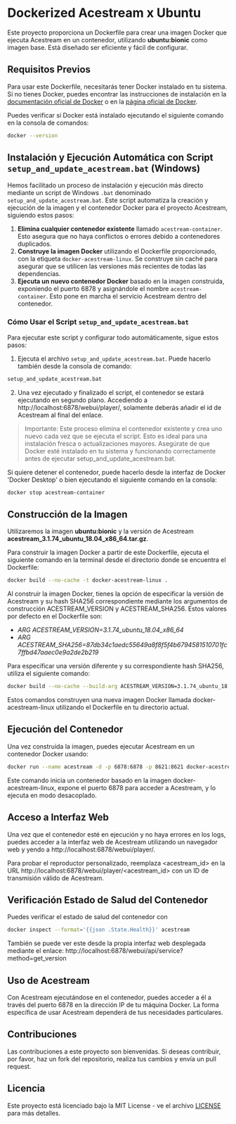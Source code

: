 # Dockerized Acestream x Ubuntu

Este proyecto proporciona un Dockerfile para crear una imagen Docker que ejecuta Acestream en un contenedor, utilizando **ubuntu:bionic** como imagen base. Está diseñado ser eficiente y fácil de configurar.

## Requisitos Previos

Para usar este Dockerfile, necesitarás tener Docker instalado en tu sistema. Si no tienes Docker, puedes encontrar las instrucciones de instalación en la [documentación oficial de Docker](https://docs.docker.com/get-docker/) o en la [página oficial de Docker](https://www.docker.com/products/docker-desktop).

Puedes verificar si Docker está instalado ejecutando el siguiente comando en la consola de comandos:
```bash
docker --version
```

## Instalación y Ejecución Automática con Script `setup_and_update_acestream.bat` (Windows)

Hemos facilitado un proceso de instalación y ejecución más directo mediante un script de Windows `.bat` denominado `setup_and_update_acestream.bat`. Este script automatiza la creación y ejecución de la imagen y el contenedor Docker para el proyecto Acestream, siguiendo estos pasos:

1. **Elimina cualquier contenedor existente** llamado `acestream-container`. Esto asegura que no haya conflictos o errores debido a contenedores duplicados.
2. **Construye la imagen Docker** utilizando el Dockerfile proporcionado, con la etiqueta `docker-acestream-linux`. Se construye sin caché para asegurar que se utilicen las versiones más recientes de todas las dependencias.
3. **Ejecuta un nuevo contenedor Docker** basado en la imagen construida, exponiendo el puerto 6878 y asignándole el nombre `acestream-container`. Esto pone en marcha el servicio Acestream dentro del contenedor.

### Cómo Usar el Script `setup_and_update_acestream.bat`

Para ejecutar este script y configurar todo automáticamente, sigue estos pasos:

1. Ejecuta el archivo `setup_and_update_acestream.bat`. Puede hacerlo también desde la consola de comando:
```bash
setup_and_update_acestream.bat
```
2. Una vez ejecutado y finalizado el script, el contenedor se estará ejecutando en segundo plano. Accediendo a http://localhost:6878/webui/player/, solamente deberás añadir el id de Acestream al final del enlace.

> Importante: Este proceso elimina el contenedor existente y crea uno nuevo cada vez que se ejecuta el script. Esto es ideal para una instalación fresca o actualizaciones mayores. Asegúrate de que Docker esté instalado en tu sistema y funcionando correctamente antes de ejecutar setup_and_update_acestream.bat.
          
Si quiere detener el contenedor, puede hacerlo desde la interfaz de Docker 'Docker Desktop' o bien ejecutando el siguiente comando en la consola:
```bash
docker stop acestream-container
```

## Construcción de la Imagen

Utilizaremos la imagen **ubuntu:bionic** y la versión de Acestream **acestream_3.1.74_ubuntu_18.04_x86_64.tar.gz**.

Para construir la imagen Docker a partir de este Dockerfile, ejecuta el siguiente comando en la terminal desde el directorio donde se encuentra el Dockerfile:

```bash
docker build --no-cache -t docker-acestream-linux .
```

Al construir la imagen Docker, tienes la opción de especificar la versión de Acestream y su hash SHA256 correspondiente mediante los argumentos de construcción ACESTREAM_VERSION y ACESTREAM_SHA256. Estos valores por defecto en el Dockerfile son:
- *ARG ACESTREAM_VERSION=3.1.74_ubuntu_18.04_x86_64*
- *ARG ACESTREAM_SHA256=87db34c1aedc55649a8f8f5f4b6794581510701fc7ffbd47aaec0e9a2de2b219*

Para especificar una versión diferente y su correspondiente hash SHA256, utiliza el siguiente comando:
```bash
docker build --no-cache --build-arg ACESTREAM_VERSION=3.1.74_ubuntu_18.04_x86_64 --build-arg ACESTREAM_SHA256=87db34c1aedc55649a8f8f5f4b6794581510701fc7ffbd47aaec0e9a2de2b219 -t docker-acestream-linux .
```

Estos comandos construyen una nueva imagen Docker llamada docker-acestream-linux utilizando el Dockerfile en tu directorio actual.

## Ejecución del Contenedor

Una vez construida la imagen, puedes ejecutar Acestream en un contenedor Docker usando:

```bash
docker run --name acestream -d -p 6878:6878 -p 8621:8621 docker-acestream-linux
```

Este comando inicia un contenedor basado en la imagen docker-acestream-linux, expone el puerto 6878 para acceder a Acestream, y lo ejecuta en modo desacoplado.

## Acceso a Interfaz Web
Una vez que el contenedor esté en ejecución y no haya errores en los logs, puedes acceder a la interfaz web de Acestream utilizando un navegador web y yendo a http://localhost:6878/webui/player/.

Para probar el reproductor personalizado, reemplaza <acestream_id> en la URL http://localhost:6878/webui/player/<acestream_id> con un ID de transmisión válido de Acestream.

## Verificación Estado de Salud del Contenedor
Puedes verificar el estado de salud del contenedor con
```bash
docker inspect --format='{{json .State.Health}}' acestream
```

También se puede ver este desde la propia interfaz web desplegada mediante el enlace:
http://localhost:6878/webui/api/service?method=get_version

## Uso de Acestream

Con Acestream ejecutándose en el contenedor, puedes acceder a él a través del puerto 6878 en la dirección IP de tu máquina Docker. La forma específica de usar Acestream dependerá de tus necesidades particulares.

## Contribuciones
Las contribuciones a este proyecto son bienvenidas. Si deseas contribuir, por favor, haz un fork del repositorio, realiza tus cambios y envía un pull request.

## Licencia
Este proyecto está licenciado bajo la MIT License - ve el archivo [LICENSE](LICENSE) para más detalles.
